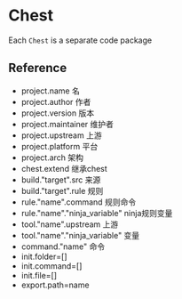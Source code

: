 # Chest
Each `Chest` is a separate code package


## Reference

* project.name 名
* project.author 作者
* project.version 版本
* project.maintainer 维护者
* project.upstream 上游
* project.platform 平台
* project.arch 架构
* chest.extend 继承chest
* build."target".src 来源
* build."target".rule 规则
* rule."name".command 规则命令
* rule."name"."ninja_variable" ninja规则变量
* tool."name".upstream 上游
* tool."name"."ninja_variable" 变量
* command."name" 命令
* init.folder=[]
* init.command=[]
* init.file=[]
* export.path=name
